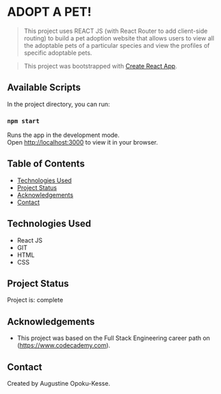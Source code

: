 # ADOPT A PET!
>This project uses REACT JS (with React Router to add client-side routing) to build a pet adoption website that allows users to view all the adoptable pets of a particular species and view the profiles of specific adoptable pets.

>This project was bootstrapped with [Create React App](https://github.com/facebook/create-react-app).

## Available Scripts

In the project directory, you can run:

### `npm start`

Runs the app in the development mode.\
Open [http://localhost:3000](http://localhost:3000) to view it in your browser.

## Table of Contents
* [Technologies Used](#technologies-used)
* [Project Status](#project-status)
* [Acknowledgements](#acknowledgements)
* [Contact](#contact)


## Technologies Used
- React JS
- GIT
- HTML
- CSS


## Project Status
Project is: complete


## Acknowledgements
- This project was based on the Full Stack Engineering career path on (https://www.codecademy.com).


## Contact
Created by Augustine Opoku-Kesse.
